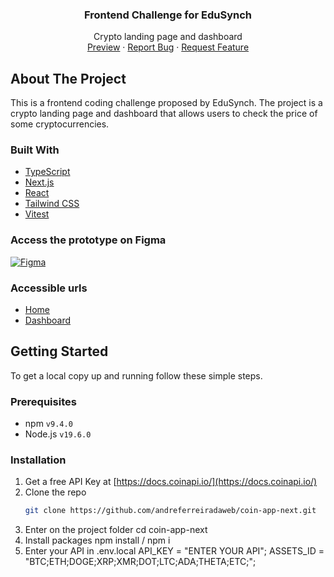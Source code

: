 <div align="center">
  <h3 align="center">Frontend Challenge for EduSynch</h3>

  <p align="center">
    Crypto landing page and dashboard
    <br />
    <a href="https://coin-app-next-five.vercel.app/">Preview</a>
    ·
    <a href="https://github.com/andreferreiradaweb/coin-app-next/issues">Report Bug</a>
    ·
    <a href="https://github.com/andreferreiradaweb/coin-app-next/issues">Request Feature</a>
  </p>
</div>

<!-- ABOUT THE PROJECT -->

## About The Project

This is a frontend coding challenge proposed by EduSynch. The project is a crypto landing page and dashboard that allows users to check the price of some cryptocurrencies.

### Built With

- [TypeScript](https://www.typescriptlang.org/)
- [Next.js](https://nextjs.org/)
- [React](https://reactjs.org/)
- [Tailwind CSS](https://tailwindcss.com/)
- [Vitest](https://vitest.dev/)

### Access the prototype on Figma

[![Figma][Figma-shield]][Figma-url]

### Accessible urls
 - <a href="https://coin-app-next-five.vercel.app/">Home</a>
 - <a href="https://coin-app-next-five.vercel.app/dashboard">Dashboard</a>

<!-- GETTING STARTED -->

## Getting Started

To get a local copy up and running follow these simple steps.

### Prerequisites

- npm `v9.4.0`
- Node.js `v19.6.0`

### Installation

1. Get a free API Key at [https://docs.coinapi.io/](https://docs.coinapi.io/)
2. Clone the repo
   ```sh
   git clone https://github.com/andreferreiradaweb/coin-app-next.git
3. Enter on the project folder
    cd coin-app-next
4. Install packages
  npm install / npm i
4. Enter your API in .env.local
  API_KEY = "ENTER YOUR API";
  ASSETS_ID = "BTC;ETH;DOGE;XRP;XMR;DOT;LTC;ADA;THETA;ETC;";

[Figma-shield]: https://img.shields.io/badge/figma-%23F24E1E.svg?style=flat&logo=figma&logoColor=white
[Figma-url]: https://www.figma.com/file/B8scopEM014WR4Oh58UaDb/%5BEduSynch%5D--Front-End-Test